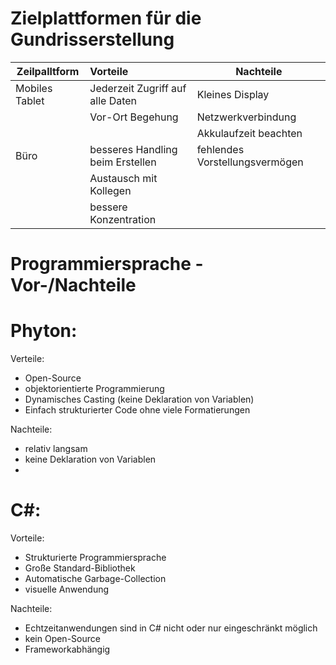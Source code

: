 # Zielplattformen für die Gundrisserstellung 

| Zeilpalltform  | Vorteile                         | Nachteile                      |
| -------------- | :--------------------------------| -------------------------------|
| Mobiles Tablet | Jederzeit Zugriff auf alle Daten | Kleines Display                |
|                | Vor-Ort Begehung                 | Netzwerkverbindung             |
|                |                                  | Akkulaufzeit beachten          |
| Büro           | besseres Handling beim Erstellen | fehlendes Vorstellungsvermögen |
|                | Austausch mit Kollegen           |                                |
|                | bessere Konzentration            |                                |

# Programmiersprache - Vor-/Nachteile

# Phyton:

Verteile:
- Open-Source
- objektorientierte Programmierung  
- Dynamisches Casting (keine Deklaration von Variablen)
- Einfach strukturierter Code ohne viele Formatierungen

Nachteile:
- relativ langsam
- keine Deklaration von Variablen
- 

# C#:

Vorteile:
- Strukturierte Programmiersprache
- Große Standard-Bibliothek
- Automatische Garbage-Collection
- visuelle Anwendung


Nachteile:
- Echtzeitanwendungen sind in C# nicht oder nur eingeschränkt möglich
- kein Open-Source
- Frameworkabhängig

